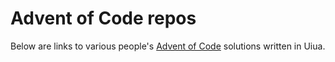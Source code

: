 # Advent of Code repos

Below are links to various people's [Advent of Code](https://adventofcode.com/) solutions written in Uiua.
